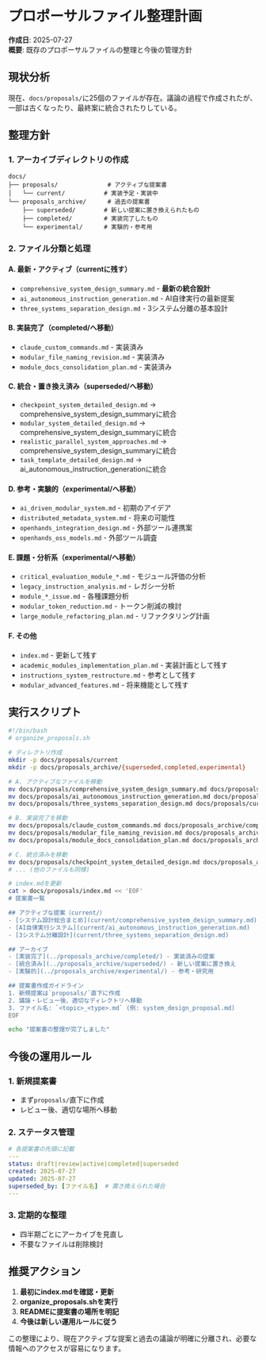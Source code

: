 # プロポーサルファイル整理計画

**作成日**: 2025-07-27  
**概要**: 既存のプロポーサルファイルの整理と今後の管理方針

## 現状分析

現在、`docs/proposals/`に25個のファイルが存在。議論の過程で作成されたが、一部は古くなったり、最終案に統合されたりしている。

## 整理方針

### 1. アーカイブディレクトリの作成
```
docs/
├── proposals/              # アクティブな提案書
│   └── current/           # 実装予定・実装中
└── proposals_archive/      # 過去の提案書
    ├── superseded/        # 新しい提案に置き換えられたもの
    ├── completed/         # 実装完了したもの
    └── experimental/      # 実験的・参考用
```

### 2. ファイル分類と処理

#### A. 最新・アクティブ（currentに残す）
- `comprehensive_system_design_summary.md` - **最新の統合設計**
- `ai_autonomous_instruction_generation.md` - AI自律実行の最新提案
- `three_systems_separation_design.md` - 3システム分離の基本設計

#### B. 実装完了（completed/へ移動）
- `claude_custom_commands.md` - 実装済み
- `modular_file_naming_revision.md` - 実装済み
- `module_docs_consolidation_plan.md` - 実装済み

#### C. 統合・置き換え済み（superseded/へ移動）
- `checkpoint_system_detailed_design.md` → comprehensive_system_design_summaryに統合
- `modular_system_detailed_design.md` → comprehensive_system_design_summaryに統合
- `realistic_parallel_system_approaches.md` → comprehensive_system_design_summaryに統合
- `task_template_detailed_design.md` → ai_autonomous_instruction_generationに統合

#### D. 参考・実験的（experimental/へ移動）
- `ai_driven_modular_system.md` - 初期のアイデア
- `distributed_metadata_system.md` - 将来の可能性
- `openhands_integration_design.md` - 外部ツール連携案
- `openhands_oss_models.md` - 外部ツール調査

#### E. 課題・分析系（experimental/へ移動）
- `critical_evaluation_module_*.md` - モジュール評価の分析
- `legacy_instruction_analysis.md` - レガシー分析
- `module_*_issue.md` - 各種課題分析
- `modular_token_reduction.md` - トークン削減の検討
- `large_module_refactoring_plan.md` - リファクタリング計画

#### F. その他
- `index.md` - 更新して残す
- `academic_modules_implementation_plan.md` - 実装計画として残す
- `instructions_system_restructure.md` - 参考として残す
- `modular_advanced_features.md` - 将来機能として残す

## 実行スクリプト

```bash
#!/bin/bash
# organize_proposals.sh

# ディレクトリ作成
mkdir -p docs/proposals/current
mkdir -p docs/proposals_archive/{superseded,completed,experimental}

# A. アクティブなファイルを移動
mv docs/proposals/comprehensive_system_design_summary.md docs/proposals/current/
mv docs/proposals/ai_autonomous_instruction_generation.md docs/proposals/current/
mv docs/proposals/three_systems_separation_design.md docs/proposals/current/

# B. 実装完了を移動
mv docs/proposals/claude_custom_commands.md docs/proposals_archive/completed/
mv docs/proposals/modular_file_naming_revision.md docs/proposals_archive/completed/
mv docs/proposals/module_docs_consolidation_plan.md docs/proposals_archive/completed/

# C. 統合済みを移動
mv docs/proposals/checkpoint_system_detailed_design.md docs/proposals_archive/superseded/
# ... (他のファイルも同様)

# index.mdを更新
cat > docs/proposals/index.md << 'EOF'
# 提案書一覧

## アクティブな提案（current/）
- [システム設計総合まとめ](current/comprehensive_system_design_summary.md) - **最新**
- [AI自律実行システム](current/ai_autonomous_instruction_generation.md)
- [3システム分離設計](current/three_systems_separation_design.md)

## アーカイブ
- [実装完了](../proposals_archive/completed/) - 実装済みの提案
- [統合済み](../proposals_archive/superseded/) - 新しい提案に置き換え
- [実験的](../proposals_archive/experimental/) - 参考・研究用

## 提案書作成ガイドライン
1. 新規提案は`proposals/`直下に作成
2. 議論・レビュー後、適切なディレクトリへ移動
3. ファイル名: `<topic>_<type>.md` (例: system_design_proposal.md)
EOF

echo "提案書の整理が完了しました"
```

## 今後の運用ルール

### 1. 新規提案書
- まず`proposals/`直下に作成
- レビュー後、適切な場所へ移動

### 2. ステータス管理
```yaml
# 各提案書の先頭に記載
---
status: draft|review|active|completed|superseded
created: 2025-07-27
updated: 2025-07-27
superseded_by: [ファイル名]  # 置き換えられた場合
---
```

### 3. 定期的な整理
- 四半期ごとにアーカイブを見直し
- 不要なファイルは削除検討

## 推奨アクション

1. **最初にindex.mdを確認・更新**
2. **organize_proposals.shを実行**
3. **READMEに提案書の場所を明記**
4. **今後は新しい運用ルールに従う**

この整理により、現在アクティブな提案と過去の議論が明確に分離され、必要な情報へのアクセスが容易になります。